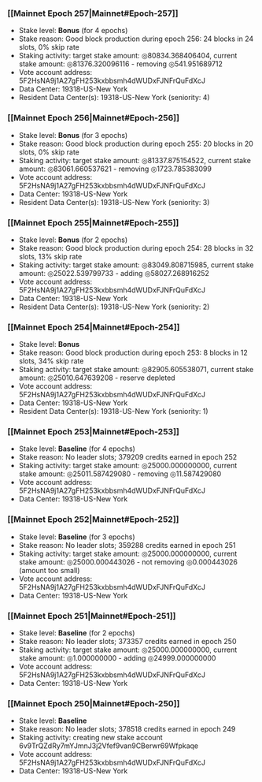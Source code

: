 ### [[Mainnet Epoch 257|Mainnet#Epoch-257]]
* Stake level: **Bonus** (for 4 epochs)
* Stake reason: Good block production during epoch 256: 24 blocks in 24 slots, 0% skip rate
* Staking activity: target stake amount: ◎80834.368406404, current stake amount: ◎81376.320096116 - removing ◎541.951689712
* Vote account address: 5F2HsNA9j1A27gFH253kxbbsmh4dWUDxFJNFrQuFdXcJ
* Data Center: 19318-US-New York
* Resident Data Center(s): 19318-US-New York (seniority: 4)
### [[Mainnet Epoch 256|Mainnet#Epoch-256]]
* Stake level: **Bonus** (for 3 epochs)
* Stake reason: Good block production during epoch 255: 20 blocks in 20 slots, 0% skip rate
* Staking activity: target stake amount: ◎81337.875154522, current stake amount: ◎83061.660537621 - removing ◎1723.785383099
* Vote account address: 5F2HsNA9j1A27gFH253kxbbsmh4dWUDxFJNFrQuFdXcJ
* Data Center: 19318-US-New York
* Resident Data Center(s): 19318-US-New York (seniority: 3)
### [[Mainnet Epoch 255|Mainnet#Epoch-255]]
* Stake level: **Bonus** (for 2 epochs)
* Stake reason: Good block production during epoch 254: 28 blocks in 32 slots, 13% skip rate
* Staking activity: target stake amount: ◎83049.808715985, current stake amount: ◎25022.539799733 - adding ◎58027.268916252
* Vote account address: 5F2HsNA9j1A27gFH253kxbbsmh4dWUDxFJNFrQuFdXcJ
* Data Center: 19318-US-New York
* Resident Data Center(s): 19318-US-New York (seniority: 2)
### [[Mainnet Epoch 254|Mainnet#Epoch-254]]
* Stake level: **Bonus**
* Stake reason: Good block production during epoch 253: 8 blocks in 12 slots, 34% skip rate
* Staking activity: target stake amount: ◎82905.605538071, current stake amount: ◎25010.647639208 - reserve depleted
* Vote account address: 5F2HsNA9j1A27gFH253kxbbsmh4dWUDxFJNFrQuFdXcJ
* Data Center: 19318-US-New York
* Resident Data Center(s): 19318-US-New York (seniority: 1)
### [[Mainnet Epoch 253|Mainnet#Epoch-253]]
* Stake level: **Baseline** (for 4 epochs)
* Stake reason: No leader slots; 379209 credits earned in epoch 252
* Staking activity: target stake amount: ◎25000.000000000, current stake amount: ◎25011.587429080 - removing ◎11.587429080
* Vote account address: 5F2HsNA9j1A27gFH253kxbbsmh4dWUDxFJNFrQuFdXcJ
* Data Center: 19318-US-New York
### [[Mainnet Epoch 252|Mainnet#Epoch-252]]
* Stake level: **Baseline** (for 3 epochs)
* Stake reason: No leader slots; 359288 credits earned in epoch 251
* Staking activity: target stake amount: ◎25000.000000000, current stake amount: ◎25000.000443026 - not removing ◎0.000443026 (amount too small)
* Vote account address: 5F2HsNA9j1A27gFH253kxbbsmh4dWUDxFJNFrQuFdXcJ
* Data Center: 19318-US-New York
### [[Mainnet Epoch 251|Mainnet#Epoch-251]]
* Stake level: **Baseline** (for 2 epochs)
* Stake reason: No leader slots; 373357 credits earned in epoch 250
* Staking activity: target stake amount: ◎25000.000000000, current stake amount: ◎1.000000000 - adding ◎24999.000000000
* Vote account address: 5F2HsNA9j1A27gFH253kxbbsmh4dWUDxFJNFrQuFdXcJ
* Data Center: 19318-US-New York
### [[Mainnet Epoch 250|Mainnet#Epoch-250]]
* Stake level: **Baseline**
* Stake reason: No leader slots; 378518 credits earned in epoch 249
* Staking activity: creating new stake account 6v9TrQZdRy7mYJmnJ3j2Vfef9van9CBerwr69Wfpkaqe
* Vote account address: 5F2HsNA9j1A27gFH253kxbbsmh4dWUDxFJNFrQuFdXcJ
* Data Center: 19318-US-New York